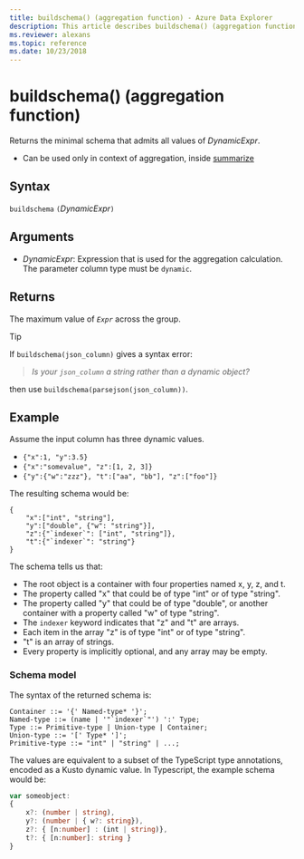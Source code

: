 ```yaml
---
title: buildschema() (aggregation function) - Azure Data Explorer
description: This article describes buildschema() (aggregation function) in Azure Data Explorer.
ms.reviewer: alexans
ms.topic: reference
ms.date: 10/23/2018
---
```

# buildschema() (aggregation function)

Returns the minimal schema that admits all values of *DynamicExpr*.

* Can be used only in context of aggregation, inside [summarize](summarizeoperator.md)

## Syntax

`buildschema` `(`*DynamicExpr*`)`

## Arguments

* *DynamicExpr*: Expression that is used for the aggregation calculation. The parameter column type must be `dynamic`. 

## Returns

The maximum value of *`Expr`* across the group.

> [!TIP] 
> If `buildschema(json_column)` gives a syntax error:
>
> > *Is your `json_column` a string rather than a dynamic object?*
>
> then use `buildschema(parsejson(json_column))`.

## Example

Assume the input column has three dynamic values.

* `{"x":1, "y":3.5}`
* `{"x":"somevalue", "z":[1, 2, 3]}`
* `{"y":{"w":"zzz"}, "t":["aa", "bb"], "z":["foo"]}`

The resulting schema would be:

```kusto
{ 
    "x":["int", "string"],
    "y":["double", {"w": "string"}],
    "z":{"`indexer`": ["int", "string"]},
    "t":{"`indexer`": "string"}
}
```

The schema tells us that:

* The root object is a container with four properties named x, y, z, and t.
* The property called "x" that could be of type "int" or of type "string".
* The property called "y" that could be of type "double", or another container with a property called "w" of type "string".
* The ``indexer`` keyword indicates that "z" and "t" are arrays.
* Each item in the array "z" is of type "int" or of type "string".
* "t" is an array of strings.
* Every property is implicitly optional, and any array may be empty.

### Schema model

The syntax of the returned schema is:

```output
Container ::= '{' Named-type* '}';
Named-type ::= (name | '"`indexer`"') ':' Type;
Type ::= Primitive-type | Union-type | Container;
Union-type ::= '[' Type* ']';
Primitive-type ::= "int" | "string" | ...;
```

The values are equivalent to a subset of the TypeScript type annotations, encoded as a Kusto dynamic value. 
In Typescript, the example schema would be:

```typescript
var someobject: 
{
    x?: (number | string),
    y?: (number | { w?: string}),
    z?: { [n:number] : (int | string)},
    t?: { [n:number]: string }
}
```
